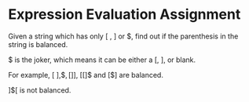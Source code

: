 # Expression Evaluation Assignment

Given a string which has only [ , ] or $, find out if the parenthesis in the string is balanced.

$ is the joker, which means it can be either a [, ], or blank.

For example, [ ],$$, [$]],  [[]$ and [$] are balanced.

]$[ is not balanced.
